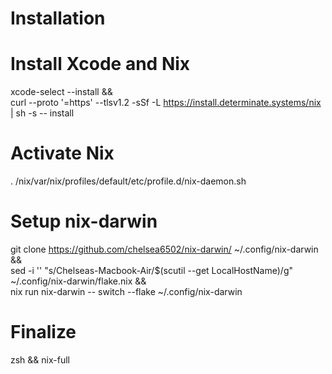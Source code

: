# Installation

# Install Xcode and Nix
xcode-select --install && \
curl --proto '=https' --tlsv1.2 -sSf -L https://install.determinate.systems/nix | sh -s -- install

# Activate Nix
. /nix/var/nix/profiles/default/etc/profile.d/nix-daemon.sh

# Setup nix-darwin
git clone https://github.com/chelsea6502/nix-darwin/ ~/.config/nix-darwin && \
sed -i '' "s/Chelseas-Macbook-Air/$(scutil --get LocalHostName)/g" ~/.config/nix-darwin/flake.nix && \
nix run nix-darwin -- switch --flake ~/.config/nix-darwin

# Finalize
zsh && nix-full
